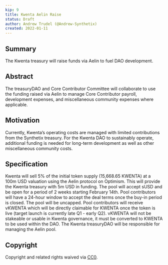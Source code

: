 ```yaml
---
kip: 9
title: Kwenta Aelin Raise
status: Draft
author: Andrew Trudel (@Andrew-Synthetix)
created: 2022-01-11
---
```


## Summary

The Kwenta treasury will raise funds via Aelin to fuel DAO development. 

## Abstract

The treasuryDAO and Core Contributor Committee will collaborate to use the funding raised via Aelin to manage Core Contributor payroll, development expenses, and miscellaneous community expenses where applicable. 

## Motivation

Currently, Kwenta’s operating costs are managed with limited contributions from the Synthetix treasury. For the Kwenta DAO to sustainably operate, additional funding is needed for long-term development as well as other miscellaneous community costs. 

## Specification

Kwenta will sell 5% of the initial token supply (15,668.65 KWENTA) at a 100m USD valuation using the Aelin protocol on Optimism. This will provide the Kwenta treasury with 5m USD in funding. The pool will accept sUSD and be open for a period of 2 weeks starting February 14th. Pool contributors will have a 24-hour window to accept the deal terms once the buy-in period is closed. The pool will be uncapped. Pool contributors will receive vKWENTA which will be directly claimable for KWENTA once the token is live (target launch is currently late Q1 - early Q2). vKWENTA will not be stakeable or usable in Kwenta governance, it must be converted to KWENTA to be used within the DAO. The Kwenta treasuryDAO will be responsible for managing the Aelin pool. 

## Copyright

Copyright and related rights waived via [CC0](https://creativecommons.org/publicdomain/zero/1.0/).
